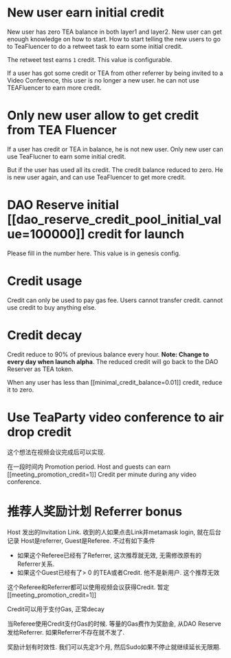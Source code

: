 # New user earn initial credit

New user has zero TEA balance in both layer1 and layer2. New user can get enough knowledge on how to start. How to start telling the new users to go to TeaFluencer to do a retweet task to earn some initial credit.

The retweet test earns `1` credit. This value is configurable. 

If a user has got some credit or TEA from other referrer by being invited to a Video Conference, this user is no longer a new user. he can not use TEAFluencer to earn more credit. 

# Only new user allow to get credit from TEA Fluencer

If a user has credit or TEA in balance, he is not new user. Only new user can use TeaFlucner to earn some initial credit.

But if the user has used all its credit. The credit balance reduced to zero. He is new user again, and can use TeaFluencer to get more credit.
# DAO Reserve initial  [[dao_reserve_credit_pool_initial_value=100000]] credit for launch

Please fill in the number here. This value is in genesis config.
# Credit usage

Credit can only be used to pay gas fee. Users cannot transfer credit. cannot use credit to buy anything else.

# Credit decay

Credit reduce to 90% of previous balance every hour. **Note: Change to every day when launch alpha**. The reduced credit will go back to the DAO Reserver as TEA token. 

When any user has less than [[minimal_credit_balance=0.01]] credit, reduce it to zero. 


# Use TeaParty video conference to air drop credit
这个想法在视频会议完成后可以实现.

在一段时间内 Promotion period. Host and guests can earn [[meeting_promotion_credit=1]] Credit per minute during any video conference. 

# 推荐人奖励计划 Referrer bonus

Host 发出的Invitation Link. 收到的人如果点击Link并metamask login, 就在后台记录 Host是referrer, Guest是Referee. 不过有如下条件
- 如果这个Referee已经有了Referrer, 这次推荐就无效, 无需修改原有的Referrer关系. 
- 如果这个Guest已经有了> 0 的TEA或者Credit. 他不是新用户. 这个推荐无效

这个Referee和Referrer都可以使用视频会议获得Credit. 暂定 [[meeting_promotion_credit=1]]

Credit可以用于支付Gas, 正常decay

当Referee使用Credit支付Gas的时候. 等量的Gas费作为奖励金, 从DAO Reserve发给Referrer. 如果Referrer不存在就不发了.

奖励计划有时效性. 我们可以先定3个月, 然后Sudo如果不停止就继续延长无限期.


